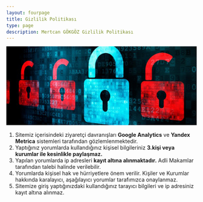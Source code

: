 ```yaml
---
layout: fourpage
title: Gizlilik Politikası
type: page
description: Mertcan GÖKGÖZ Gizlilik Politikası
---
```


![Gizlilik Politikası](/assets/gizlilikgorsel1.jpg)

1. Sitemiz içerisindeki ziyaretçi davranışları **Google Analytics** ve **Yandex Metrica**  sistemleri tarafından gözlemlenmektedir.
2. Yaptığınız yorumlarda kullandığınız kişisel bilgileriniz **3.kişi veya kurumlar ile kesinlikle paylaşmaz.**
3. Yapılan yorumlarda ip adresleri **kayıt altına alınmaktadır.** Adli Makamlar tarafından talebi halinde verilebilir.
4. Yorumlarda kişisel hak ve hürriyetlere önem verilir. Kişiler ve Kurumlar hakkında karalayıcı, aşağılayıcı yorumlar tarafımızca onaylanmaz.
5. Sitemize giriş yaptığınızdaki kullandığınız tarayıcı bilgileri ve ip adresiniz kayıt altına alınmaz.

